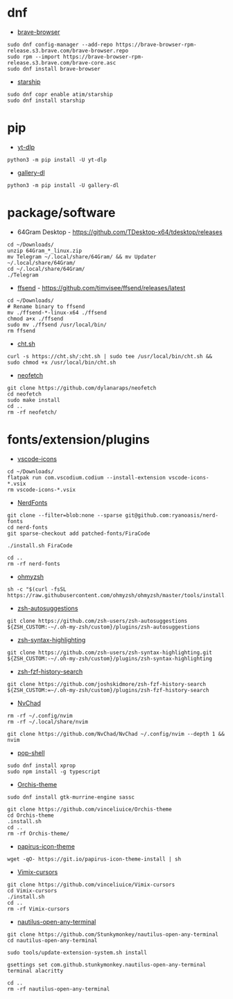 # dnf
- [brave-browser](https://brave.com/linux/)
```
sudo dnf config-manager --add-repo https://brave-browser-rpm-release.s3.brave.com/brave-browser.repo
sudo rpm --import https://brave-browser-rpm-release.s3.brave.com/brave-core.asc
sudo dnf install brave-browser
```

- [starship](https://github.com/starship/starship#step-1-install-starship)
```
sudo dnf copr enable atim/starship
sudo dnf install starship
```

# pip
- [yt-dlp](https://github.com/yt-dlp/yt-dlp/wiki/Installation#with-pip)
```
python3 -m pip install -U yt-dlp
```

- [gallery-dl](https://github.com/mikf/gallery-dl#pip)
```
python3 -m pip install -U gallery-dl
```

# package/software
- 64Gram Desktop - https://github.com/TDesktop-x64/tdesktop/releases
```
cd ~/Downloads/
unzip 64Gram_*_linux.zip
mv Telegram ~/.local/share/64Gram/ && mv Updater ~/.local/share/64Gram/
cd ~/.local/share/64Gram/
./Telegram
```

- [ffsend](https://github.com/timvisee/ffsend#linux-prebuilt-binaries) - https://github.com/timvisee/ffsend/releases/latest
```
cd ~/Downloads/
# Rename binary to ffsend
mv ./ffsend-*-linux-x64 ./ffsend
chmod a+x ./ffsend
sudo mv ./ffsend /usr/local/bin/
rm ffsend
```

- [cht.sh](https://github.com/chubin/cheat.sh#installation)
```
curl -s https://cht.sh/:cht.sh | sudo tee /usr/local/bin/cht.sh && sudo chmod +x /usr/local/bin/cht.sh
```

- [neofetch](https://github.com/dylanaraps/neofetch/wiki/Installation#latest-git-master-bleeding-edge)
```
git clone https://github.com/dylanaraps/neofetch
cd neofetch
sudo make install
cd ..
rm -rf neofetch/
```

# fonts/extension/plugins
- [vscode-icons](https://github.com/vscode-icons/vscode-icons/releases)
```
cd ~/Downloads/
flatpak run com.vscodium.codium --install-extension vscode-icons-*.vsix
rm vscode-icons-*.vsix
```

- [NerdFonts](https://github.com/ryanoasis/nerd-fonts#option-5-clone-the-repo)
```
git clone --filter=blob:none --sparse git@github.com:ryanoasis/nerd-fonts
cd nerd-fonts
git sparse-checkout add patched-fonts/FiraCode
```
```
./install.sh FiraCode
```
```
cd ..
rm -rf nerd-fonts
```

- [ohmyzsh](https://github.com/ohmyzsh/ohmyzsh#basic-installation)
```
sh -c "$(curl -fsSL https://raw.githubusercontent.com/ohmyzsh/ohmyzsh/master/tools/install.sh)"
```

- [zsh-autosuggestions](https://github.com/zsh-users/zsh-autosuggestions/blob/master/INSTALL.md#oh-my-zsh)
```
git clone https://github.com/zsh-users/zsh-autosuggestions ${ZSH_CUSTOM:-~/.oh-my-zsh/custom}/plugins/zsh-autosuggestions
```

- [zsh-syntax-highlighting](https://github.com/zsh-users/zsh-syntax-highlighting/blob/master/INSTALL.md#oh-my-zsh)
```
git clone https://github.com/zsh-users/zsh-syntax-highlighting.git ${ZSH_CUSTOM:-~/.oh-my-zsh/custom}/plugins/zsh-syntax-highlighting
```

- [zsh-fzf-history-search](https://github.com/joshskidmore/zsh-fzf-history-search#oh-my-zsh)
```
git clone https://github.com/joshskidmore/zsh-fzf-history-search ${ZSH_CUSTOM:=~/.oh-my-zsh/custom}/plugins/zsh-fzf-history-search
```

- [NvChad](https://nvchad.com/docs/quickstart/install)
```
rm -rf ~/.config/nvim
rm -rf ~/.local/share/nvim
```
```
git clone https://github.com/NvChad/NvChad ~/.config/nvim --depth 1 && nvim
```

- [pop-shell](https://github.com/pop-os/shell#packaging-status)
```
sudo dnf install xprop
sudo npm install -g typescript
```

- [Orchis-theme](https://github.com/vinceliuice/Orchis-theme#requirements)
```
sudo dnf install gtk-murrine-engine sassc
```
```
git clone https://github.com/vinceliuice/Orchis-theme
cd Orchis-theme
.install.sh
cd ..
rm -rf Orchis-theme/
```

- [papirus-icon-theme](https://github.com/PapirusDevelopmentTeam/papirus-icon-theme#root-directory-recommended)
```
wget -qO- https://git.io/papirus-icon-theme-install | sh
```

- [Vimix-cursors](https://github.com/vinceliuice/Vimix-cursors#installation)
```
git clone https://github.com/vinceliuice/Vimix-cursors
cd Vimix-cursors
./install.sh
cd ..
rm -rf Vimix-cursors
```

- [nautilus-open-any-terminal](https://github.com/Stunkymonkey/nautilus-open-any-terminal#restart-nautilus)
```
git clone https://github.com/Stunkymonkey/nautilus-open-any-terminal
cd nautilus-open-any-terminal
```
```
sudo tools/update-extension-system.sh install
```
```
gsettings set com.github.stunkymonkey.nautilus-open-any-terminal terminal alacritty
```
```
cd ..
rm -rf nautilus-open-any-terminal
```
